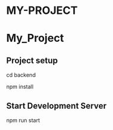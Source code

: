 # MY-PROJECT 

# My_Project

## Project setup

cd backend

npm install


## Start Development Server
npm run start
